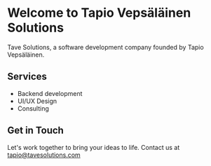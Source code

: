 # Welcome to Tapio Vepsäläinen Solutions

Tave Solutions, a software development company founded by Tapio Vepsäläinen. 

## Services
- Backend development
- UI/UX Design
- Consulting

## Get in Touch

Let's work together to bring your ideas to life. Contact us at tapio@tavesolutions.com
